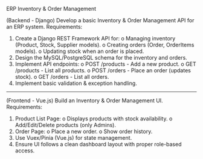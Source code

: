 ERP Inventory & Order Management

(Backend - Django)
Develop a basic Inventory & Order Management API for an ERP system.
Requirements:
1.	Create a Django REST Framework API for: 
o	Managing inventory (Product, Stock, Supplier models).
o	Creating orders (Order, OrderItems models).
o	Updating stock when an order is placed.
2.	Design the MySQL/PostgreSQL schema for the inventory and orders.
3.	Implement API endpoints: 
o	POST /products - Add a new product.
o	GET /products - List all products.
o	POST /orders - Place an order (updates stock).
o	GET /orders - List all orders.
4.	Implement basic validation & exception handling.
________________________________________

(Frontend - Vue.js)
Build an Inventory & Order Management UI.
Requirements:
1.	Product List Page: 
o	Displays products with stock availability.
o	Add/Edit/Delete products (only Admins).
2.	Order Page: 
o	Place a new order.
o	Show order history.
3.	Use Vuex/Pinia (Vue.js) for state management.
4.	Ensure UI follows a clean dashboard layout with proper role-based access.
